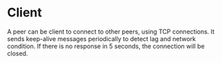 # Client
A peer can be client to connect to other peers, using TCP connections. It sends keep-alive messages periodically to detect lag and network condition. If there is no response in 5 seconds, the connection will be closed.